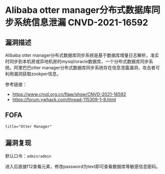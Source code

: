 # Alibaba otter manager分布式数据库同步系统信息泄漏 CNVD-2021-16592

## 漏洞描述

Alibaba otter manager分布式数据库同步系统是基于数据库增量日志解析，准实时同步到本机房或异地机房的mysql/oracle数据库，一个分布式数据库同步系统。阿里巴巴otter manager分布式数据库同步系统存在信息泄露漏洞，攻击者可利用漏洞获取zookper信息。

参考链接：

* https://www.cnvd.org.cn/flaw/show/CNVD-2021-16592
* https://forum.ywhack.com/thread-115309-1-8.html

## FOFA

```
title="Otter Manager"
```

## 漏洞复现

默认口令：`admin/admin`

进入后直接f12查看元素，修改password为text即可查看数据库等敏感信息密码。
